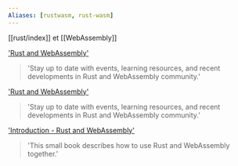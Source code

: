 ```yaml
---
Aliases: [rustwasm, rust-wasm]
---
```


[[rust/index]] et [[WebAssembly]]

['Rust and WebAssembly']('https://rustwasm.github.io')
> 'Stay up to date with events, learning resources, and recent developments in Rust and WebAssembly community.'

['Rust and WebAssembly']('https://rustwasm.github.io')
> 'Stay up to date with events, learning resources, and recent developments in Rust and WebAssembly community.'

['Introduction - Rust and WebAssembly']('https://rustwasm.github.io/docs/book/')
> 'This small book describes how to use Rust and WebAssembly together.'
